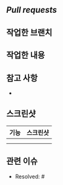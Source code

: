 ## *Pull requests*

**작업한 브랜치**
- 

**작업한 내용**
- 

## 참고 사항
- 

## 스크린샷
|기능|스크린샷|
|:--:|:--:|
||<img src = "">
||<img src = "">

## 관련 이슈
- Resolved: #

